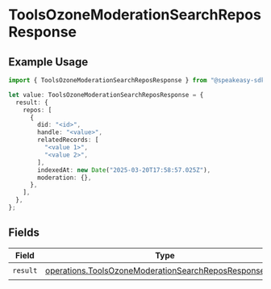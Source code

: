 # ToolsOzoneModerationSearchReposResponse

## Example Usage

```typescript
import { ToolsOzoneModerationSearchReposResponse } from "@speakeasy-sdks/bluesky/models/operations";

let value: ToolsOzoneModerationSearchReposResponse = {
  result: {
    repos: [
      {
        did: "<id>",
        handle: "<value>",
        relatedRecords: [
          "<value 1>",
          "<value 2>",
        ],
        indexedAt: new Date("2025-03-20T17:58:57.025Z"),
        moderation: {},
      },
    ],
  },
};
```

## Fields

| Field                                                                                                                            | Type                                                                                                                             | Required                                                                                                                         | Description                                                                                                                      |
| -------------------------------------------------------------------------------------------------------------------------------- | -------------------------------------------------------------------------------------------------------------------------------- | -------------------------------------------------------------------------------------------------------------------------------- | -------------------------------------------------------------------------------------------------------------------------------- |
| `result`                                                                                                                         | [operations.ToolsOzoneModerationSearchReposResponseBody](../../models/operations/toolsozonemoderationsearchreposresponsebody.md) | :heavy_check_mark:                                                                                                               | N/A                                                                                                                              |